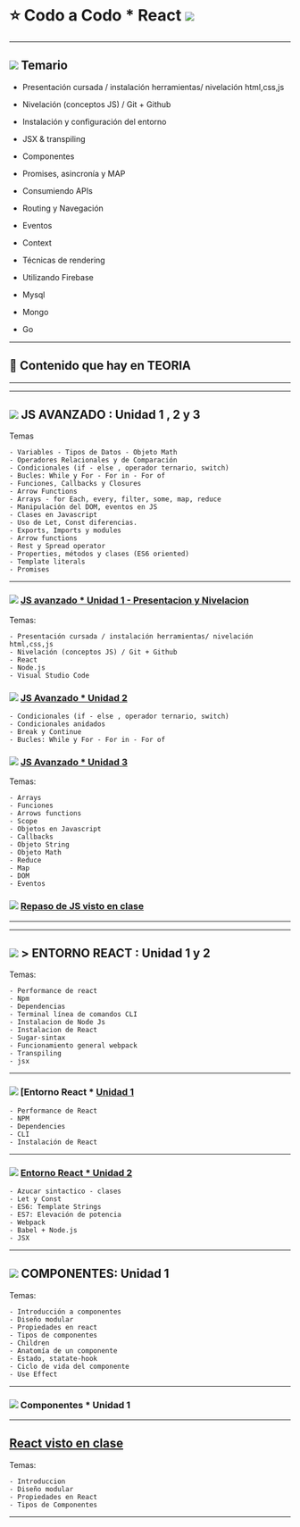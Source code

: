 # :star: Codo a Codo * React <img src="https://img.icons8.com/officel/32/000000/react.png"/>

---

## <img src="https://img.icons8.com/external-xnimrodx-lineal-xnimrodx/32/000000/external-agenda-job-amp-resume-xnimrodx-lineal-xnimrodx.png"/> Temario


- Presentación cursada / instalación herramientas/ nivelación html,css,js

- Nivelación (conceptos JS) / Git + Github

- Instalación y configuración del entorno

- JSX & transpiling

- Componentes

- Promises, asincronía y MAP

- Consumiendo APIs

- Routing y Navegación

- Eventos

- Context

- Técnicas de rendering

- Utilizando Firebase

- Mysql

- Mongo

- Go

---

## :book: Contenido que hay en TEORIA


---
---

##  <img src="https://img.icons8.com/officel/32/000000/react.png"/> JS AVANZADO : Unidad 1 , 2 y 3

Temas
```
- Variables - Tipos de Datos - Objeto Math 
- Operadores Relacionales y de Comparación 
- Condicionales (if - else , operador ternario, switch)
- Bucles: While y For - For in - For of
- Funciones, Callbacks y Closures
- Arrow Functions
- Arrays - for Each, every, filter, some, map, reduce
- Manipulación del DOM, eventos en JS
- Clases en Javascript
- Uso de Let, Const diferencias.
- Exports, Imports y modules
- Arrow functions
- Rest y Spread operator
- Properties, métodos y clases (ES6 oriented)
- Template literals
- Promises
```

---

### <img src="https://img.icons8.com/emoji/24/000000/check-mark-button-emoji.png"/> [JS avanzado * Unidad 1 - Presentacion y Nivelacion](https://github.com/eugenia1984/react-varios-cursos/blob/main/04_codo_a_codo_react/teoria/presentacion_nivelacion.md)

Temas:
```
- Presentación cursada / instalación herramientas/ nivelación html,css,js
- Nivelación (conceptos JS) / Git + Github
- React
- Node.js
- Visual Studio Code
```


### <img src="https://img.icons8.com/emoji/24/000000/check-mark-button-emoji.png"/> [JS Avanzado * Unidad 2](https://github.com/eugenia1984/react-varios-cursos/blob/main/04_codo_a_codo_react/teoria/js-avanzado-2.md)

```
- Condicionales (if - else , operador ternario, switch)
- Condicionales anidados
- Break y Continue
- Bucles: While y For - For in - For of
```

### <img src="https://img.icons8.com/emoji/24/000000/check-mark-button-emoji.png"/> [JS Avanzado * Unidad 3](https://github.com/eugenia1984/react-varios-cursos/blob/main/04_codo_a_codo_react/teoria/unidad3.md)

Temas:
```
- Arrays
- Funciones
- Arrows functions
- Scope
- Objetos en Javascript
- Callbacks
- Objeto String
- Objeto Math
- Reduce
- Map
- DOM
- Eventos
```

### <img src="https://img.icons8.com/emoji/24/000000/check-mark-button-emoji.png"/> [Repaso de JS visto en clase](https://github.com/eugenia1984/react-varios-cursos/tree/main/04_codo_a_codo_react/teoria/repaso_js)

---
---

##  <img src="https://img.icons8.com/officel/32/000000/react.png"/> > ENTORNO REACT : Unidad 1 y 2

Temas:
```
- Performance de react
- Npm
- Dependencias
- Terminal línea de comandos CLI
- Instalacion de Node Js
- Instalacion de React
- Sugar-sintax
- Funcionamiento general webpack
- Transpiling
- jsx
```

---

### <img src="https://img.icons8.com/emoji/24/000000/check-mark-button-emoji.png"/> [Entorno React * [Unidad 1](https://github.com/eugenia1984/react-varios-cursos/blob/main/04_codo_a_codo_react/teoria/unidad1_entorno_react.md)

```
- Performance de React
- NPM
- Dependencies
- CLI
- Instalación de React
```

---

### <img src="https://img.icons8.com/emoji/24/000000/check-mark-button-emoji.png"/> [Entorno React * Unidad 2](https://github.com/eugenia1984/react-varios-cursos/blob/main/04_codo_a_codo_react/teoria/unidad2_entorno_react_2.md)

```
- Azucar sintactico - clases
- Let y Const
- ES6: Template Strings
- ES7: Elevación de potencia
- Webpack
- Babel + Node.js
- JSX
```

---

##  <img src="https://img.icons8.com/officel/32/000000/react.png"/> COMPONENTES:  Unidad 1

Temas:
```
- Introducción a componentes
- Diseño modular
- Propiedades en react
- Tipos de componentes
- Children
- Anatomía de un componente
- Estado, statate-hook
- Ciclo de vida del componente
- Use Effect
```

---

### <img src="https://img.icons8.com/emoji/24/000000/check-mark-button-emoji.png"/> Componentes * Unidad 1

---

## [React visto en clase](https://github.com/eugenia1984/react-varios-cursos/tree/main/04_codo_a_codo_react/teoria/react-visto-en-clase)

Temas:
```
- Introduccion
- Diseño modular
- Propiedades en React
- Tipos de Componentes
```

---
